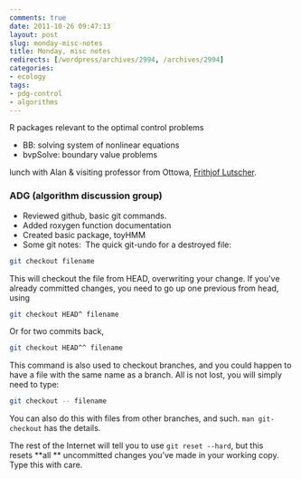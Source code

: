 ```yaml
---
comments: true
date: 2011-10-26 09:47:13
layout: post
slug: monday-misc-notes
title: Monday, misc notes
redirects: [/wordpress/archives/2994, /archives/2994]
categories:
- ecology
tags: 
- pdg-control 
- algorithms
---
```


R packages relevant to the optimal control problems


* BB: solving system of nonlinear equations
* bvpSolve: boundary value problems


lunch with Alan & visiting professor from Ottowa, [Frithjof Lutscher](http://mysite.science.uottawa.ca/flutsche/).


### ADG (algorithm discussion group)
	
* Reviewed github, basic git commands.
* Added roxygen function documentation
* Created basic package, toyHMM
* Some git notes:  The quick git-undo for a destroyed file:


```bash
git checkout filename
```


This will checkout the file from HEAD, overwriting your change. If you've already committed changes, you need to go up one previous from head, using

```bash
git checkout HEAD^ filename
```


Or for two commits back,

```bash
git checkout HEAD^^ filename
```


This command is also used to checkout branches, and you could happen to have a file with the same name as a branch. All is not lost, you will simply need to type:

```bash
git checkout -- filename
```


You can also do this with files from other branches, and such. `man git-checkout` has the details.

The rest of the Internet will tell you to use `git reset --hard`, but this resets **all ** uncommitted changes you’ve made in your working copy. Type this with care.
